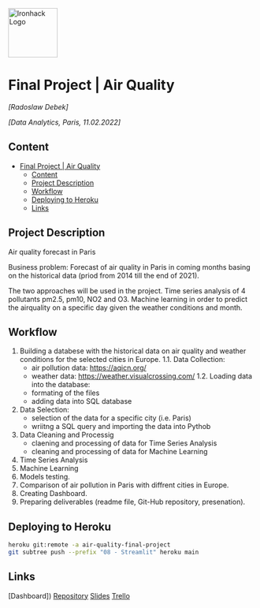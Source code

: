 <img src="https://bit.ly/2VnXWr2" alt="Ironhack Logo" width="100"/>

# Final Project | Air Quality
*[Radoslaw Debek]*

*[Data Analytics, Paris, 11.02.2022]*

## Content
- [Final Project | Air Quality](#final-project--air-quality)
	- [Content](#content)
	- [Project Description](#project-description)
	- [Workflow](#workflow)
	- [Deploying to Heroku](#deploying-to-heroku)
	- [Links](#links)

## Project Description
Air quality forecast in Paris

Business problem: Forecast of air quality in Paris in coming months basing on the historical data (priod from 2014 till the end of 2021).

The two approaches will be used in the project. Time series analysis of 4 pollutants pm2.5, pm10, NO2 and O3.
Machine learning in order to predict the airquality on a specific day given the weather conditions and month.

## Workflow

1. Building a databese with the historical data on air quality and weather conditions for the selected cities in Europe.
    1.1. Data Collection:
    - air pollution data: <https://aqicn.org/>
    - weather data: <https://weather.visualcrossing.com/>
    1.2. Loading data into the database:
    - formating of the files
    - adding data into SQL database
2. Data Selection:
   - selection of the data for a specific city (i.e. Paris)
   - wriitng a SQL query and importing the data into Pythob
3. Data Cleaning and Processig
   - claening and processing of data for Time Series Analysis
   - cleaning and processing of data for Machine Learning
4. Time Series Analysis
5. Machine Learning
6. Models testing.
7. Comparison of air pollution in Paris with diffrent cities in Europe.
8. Creating Dashboard.
9. Preparing deliverables (readme file, Git-Hub repository, presenation).

## Deploying to Heroku

```bash
heroku git:remote -a air-quality-final-project
git subtree push --prefix "08 - Streamlit" heroku main
```

## Links

[Dashboard])
[Repository]()
[Slides]()
[Trello](https://trello.com/b/vJ5wxT1K/finalprojectradek)
